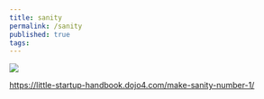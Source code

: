 ```yaml
---
title: sanity
permalink: /sanity
published: true
tags: 
---
```



![](https://d2eslrut6bvw18.cloudfront.net/v2/39196/contents/QAfkjsfWebWCJVB2/mw1920_sanity.jpg)

<https://little-startup-handbook.dojo4.com/make-sanity-number-1/>
